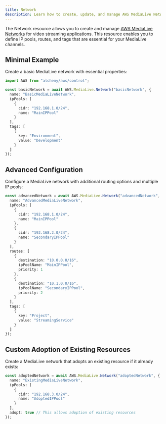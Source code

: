 ```yaml
---
title: Network
description: Learn how to create, update, and manage AWS MediaLive Networks using Alchemy Cloud Control.
---
```



The Network resource allows you to create and manage [AWS MediaLive Networks](https://docs.aws.amazon.com/medialive/latest/userguide/) for video streaming applications. This resource enables you to define IP pools, routes, and tags that are essential for your MediaLive channels.

## Minimal Example

Create a basic MediaLive network with essential properties:

```ts
import AWS from "alchemy/aws/control";

const basicNetwork = await AWS.MediaLive.Network("basicNetwork", {
  name: "BasicMediaLiveNetwork",
  ipPools: [
    {
      cidr: "192.168.1.0/24",
      name: "MainIPPool"
    }
  ],
  tags: [
    {
      key: "Environment",
      value: "Development"
    }
  ]
});
```

## Advanced Configuration

Configure a MediaLive network with additional routing options and multiple IP pools:

```ts
const advancedNetwork = await AWS.MediaLive.Network("advancedNetwork", {
  name: "AdvancedMediaLiveNetwork",
  ipPools: [
    {
      cidr: "192.168.1.0/24",
      name: "MainIPPool"
    },
    {
      cidr: "192.168.2.0/24",
      name: "SecondaryIPPool"
    }
  ],
  routes: [
    {
      destination: "10.0.0.0/16",
      ipPoolName: "MainIPPool",
      priority: 1
    },
    {
      destination: "10.1.0.0/16",
      ipPoolName: "SecondaryIPPool",
      priority: 2
    }
  ],
  tags: [
    {
      key: "Project",
      value: "StreamingService"
    }
  ]
});
```

## Custom Adoption of Existing Resources

Create a MediaLive network that adopts an existing resource if it already exists:

```ts
const adoptedNetwork = await AWS.MediaLive.Network("adoptedNetwork", {
  name: "ExistingMediaLiveNetwork",
  ipPools: [
    {
      cidr: "192.168.3.0/24",
      name: "AdoptedIPPool"
    }
  ],
  adopt: true // This allows adoption of existing resources
});
```
